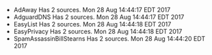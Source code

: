 * AdAway Has 2 sources. Mon 28 Aug 14:44:17 EDT 2017
* AdguardDNS Has 2 sources. Mon 28 Aug 14:44:17 EDT 2017
* EasyList Has 2 sources. Mon 28 Aug 14:44:18 EDT 2017
* EasyPrivacy Has 2 sources. Mon 28 Aug 14:44:18 EDT 2017
* SpamAssassinBillStearns Has 2 sources. Mon 28 Aug 14:44:20 EDT 2017
